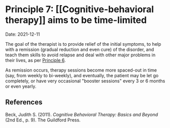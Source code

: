 # Principle 7: [[Cognitive-behavioral therapy]] aims to be time-limited

Date: 2021-12-11

The goal of the therapist is to provide relief of the initial symptoms, to help with a remission (gradual reduction and even cure) of the disorder, and teach them skills to avoid relapse and deal with other major problems in their lives, as per [Principle 6](<CBT P6 - Own Teacher>). 

As remission occurs, therapy sessions become more spaced-out in time (say, from weekly to bi-weekly), and eventually, the patient may be let go completely, or have very occasional "booster sessions" every 3 or 6 months or even yearly.

## References
Beck, Judith S. (2011). *Cognitive Behavioral Therapy: Basics and Beyond* (2nd Ed., p. 9). The Guildford Press.